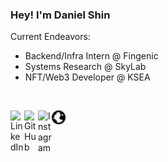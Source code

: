 ### Hey! I'm Daniel Shin

Current Endeavors: 
- Backend/Infra Intern @ Fingenic
- Systems Research @ SkyLab
- NFT/Web3 Developer @ KSEA

<!--

Some Technical Skills:
- Web Development: React, Node.js, Express.js, MongoDB, PostgreSQL
- Machine Learning: PyTorch, WandB, NumPy
- Distributed Systems: Ray, Spark, Kafka, Zookeeper
- Languages: Python, Golang, C/C++, Javascript, Java, Solidity (Ethereum)
- DevOps/Tools: Git, Docker, Kubernetes, Postman

-->
<!--
![kyuds's GitHub stats](https://github-readme-stats.vercel.app/api?username=kyuds&theme=graywhite&show_icons=true)
-->

<!-- [![k](https://github-readme-stats-rootkwak528.vercel.app/api/top-langs/?username=kyuds&show_icons=true&title_color=004386&icon_color=004386&layout=compact&card_width=445)](https://github.com/anuraghazra/github-readme-stats) -->


<br/>

<!-- Contacts -->
[<img align="left" alt="LinkedIn" width="22px" src="https://cdn.jsdelivr.net/npm/simple-icons@v3/icons/linkedin.svg" />][linkedin]
[<img align="left" alt="GitHub" width="22px" src="https://cdn.jsdelivr.net/npm/simple-icons@v3/icons/github.svg" />][github]
[<img align="left" alt="Instagram" width="22px" src="https://cdn.jsdelivr.net/npm/simple-icons@v3/icons/instagram.svg" />][instagram]
[<img align="left" alt="Website" width="22px" src="https://raw.githubusercontent.com/iconic/open-iconic/master/svg/globe.svg" />][website]



<!-- Links -->
[linkedin]: https://www.linkedin.com/in/kyuds/
[instagram]: https://www.instagram.com/kyu.ds/
[github]: https://github.com/kyuds
[website]: http://kyuds.github.io/

